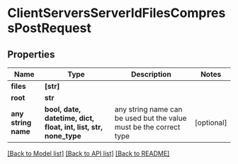 # ClientServersServerIdFilesCompressPostRequest


## Properties
Name | Type | Description | Notes
------------ | ------------- | ------------- | -------------
**files** | **[str]** |  | 
**root** | **str** |  | 
**any string name** | **bool, date, datetime, dict, float, int, list, str, none_type** | any string name can be used but the value must be the correct type | [optional]

[[Back to Model list]](../README.md#documentation-for-models) [[Back to API list]](../README.md#documentation-for-api-endpoints) [[Back to README]](../README.md)


